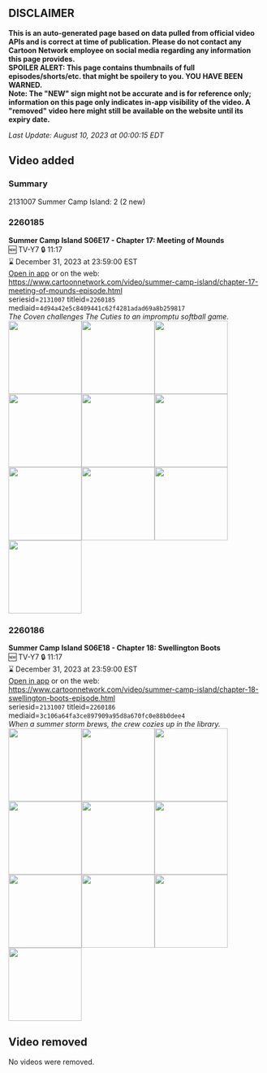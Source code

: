 ## DISCLAIMER
**This is an auto-generated page based on data pulled from official video APIs and is correct at time of publication. Please do not contact any Cartoon Network employee on social media regarding any information this page provides.**  
**SPOILER ALERT: This page contains thumbnails of full episodes/shorts/etc. that might be spoilery to you. YOU HAVE BEEN WARNED.**  
**Note: The "NEW" sign might not be accurate and is for reference only; information on this page only indicates in-app visibility of the video. A "removed" video here might still be available on the website until its expiry date.**  

_Last Update: August 10, 2023 at 00:00:15 EDT_
## Video added
### Summary
2131007 Summer Camp Island: 2 (2 new)  
### 2260185
**Summer Camp Island S06E17 - Chapter 17: Meeting of Mounds**  
🆕 TV-Y7 🔒 11:17  
⌛ December 31, 2023 at 23:59:00 EST  
[Open in app](https://cnvideo.sercomkc.org/redirector.html?type=cnapp&seriesid=2131007&titleid=2260185&mediaid=4d94a42e5c8409441c62f4281adad69a8b259817) or on the web: https://www.cartoonnetwork.com/video/summer-camp-island/chapter-17-meeting-of-mounds-episode.html  
seriesid=`2131007` titleid=`2260185` mediaid=`4d94a42e5c8409441c62f4281adad69a8b259817`  
_The Coven challenges The Cuties to an impromptu softball game._  
<a href="https://s3.amazonaws.com/cartoonorchestrator/2260185_001_1280x720.jpg"><img src="https://s3.amazonaws.com/cartoonorchestrator/2260185_001_640x360.jpg" height="144px" /></a><a href="https://s3.amazonaws.com/cartoonorchestrator/2260185_002_1280x720.jpg"><img src="https://s3.amazonaws.com/cartoonorchestrator/2260185_002_640x360.jpg" height="144px" /></a><a href="https://s3.amazonaws.com/cartoonorchestrator/2260185_003_1280x720.jpg"><img src="https://s3.amazonaws.com/cartoonorchestrator/2260185_003_640x360.jpg" height="144px" /></a><a href="https://s3.amazonaws.com/cartoonorchestrator/2260185_004_1280x720.jpg"><img src="https://s3.amazonaws.com/cartoonorchestrator/2260185_004_640x360.jpg" height="144px" /></a><a href="https://s3.amazonaws.com/cartoonorchestrator/2260185_005_1280x720.jpg"><img src="https://s3.amazonaws.com/cartoonorchestrator/2260185_005_640x360.jpg" height="144px" /></a><a href="https://s3.amazonaws.com/cartoonorchestrator/2260185_006_1280x720.jpg"><img src="https://s3.amazonaws.com/cartoonorchestrator/2260185_006_640x360.jpg" height="144px" /></a><a href="https://s3.amazonaws.com/cartoonorchestrator/2260185_007_1280x720.jpg"><img src="https://s3.amazonaws.com/cartoonorchestrator/2260185_007_640x360.jpg" height="144px" /></a><a href="https://s3.amazonaws.com/cartoonorchestrator/2260185_008_1280x720.jpg"><img src="https://s3.amazonaws.com/cartoonorchestrator/2260185_008_640x360.jpg" height="144px" /></a><a href="https://s3.amazonaws.com/cartoonorchestrator/2260185_009_1280x720.jpg"><img src="https://s3.amazonaws.com/cartoonorchestrator/2260185_009_640x360.jpg" height="144px" /></a><a href="https://s3.amazonaws.com/cartoonorchestrator/2260185_010_1280x720.jpg"><img src="https://s3.amazonaws.com/cartoonorchestrator/2260185_010_640x360.jpg" height="144px" /></a>
### 2260186
**Summer Camp Island S06E18 - Chapter 18: Swellington Boots**  
🆕 TV-Y7 🔒 11:17  
⌛ December 31, 2023 at 23:59:00 EST  
[Open in app](https://cnvideo.sercomkc.org/redirector.html?type=cnapp&seriesid=2131007&titleid=2260186&mediaid=3c106a64fa3ce897909a95d8a670fc0e88b0dee4) or on the web: https://www.cartoonnetwork.com/video/summer-camp-island/chapter-18-swellington-boots-episode.html  
seriesid=`2131007` titleid=`2260186` mediaid=`3c106a64fa3ce897909a95d8a670fc0e88b0dee4`  
_When a summer storm brews, the crew cozies up in the library._  
<a href="https://s3.amazonaws.com/cartoonorchestrator/2260186_001_1280x720.jpg"><img src="https://s3.amazonaws.com/cartoonorchestrator/2260186_001_640x360.jpg" height="144px" /></a><a href="https://s3.amazonaws.com/cartoonorchestrator/2260186_002_1280x720.jpg"><img src="https://s3.amazonaws.com/cartoonorchestrator/2260186_002_640x360.jpg" height="144px" /></a><a href="https://s3.amazonaws.com/cartoonorchestrator/2260186_003_1280x720.jpg"><img src="https://s3.amazonaws.com/cartoonorchestrator/2260186_003_640x360.jpg" height="144px" /></a><a href="https://s3.amazonaws.com/cartoonorchestrator/2260186_004_1280x720.jpg"><img src="https://s3.amazonaws.com/cartoonorchestrator/2260186_004_640x360.jpg" height="144px" /></a><a href="https://s3.amazonaws.com/cartoonorchestrator/2260186_005_1280x720.jpg"><img src="https://s3.amazonaws.com/cartoonorchestrator/2260186_005_640x360.jpg" height="144px" /></a><a href="https://s3.amazonaws.com/cartoonorchestrator/2260186_006_1280x720.jpg"><img src="https://s3.amazonaws.com/cartoonorchestrator/2260186_006_640x360.jpg" height="144px" /></a><a href="https://s3.amazonaws.com/cartoonorchestrator/2260186_007_1280x720.jpg"><img src="https://s3.amazonaws.com/cartoonorchestrator/2260186_007_640x360.jpg" height="144px" /></a><a href="https://s3.amazonaws.com/cartoonorchestrator/2260186_008_1280x720.jpg"><img src="https://s3.amazonaws.com/cartoonorchestrator/2260186_008_640x360.jpg" height="144px" /></a><a href="https://s3.amazonaws.com/cartoonorchestrator/2260186_009_1280x720.jpg"><img src="https://s3.amazonaws.com/cartoonorchestrator/2260186_009_640x360.jpg" height="144px" /></a><a href="https://s3.amazonaws.com/cartoonorchestrator/2260186_010_1280x720.jpg"><img src="https://s3.amazonaws.com/cartoonorchestrator/2260186_010_640x360.jpg" height="144px" /></a>
## Video removed
No videos were removed.  
